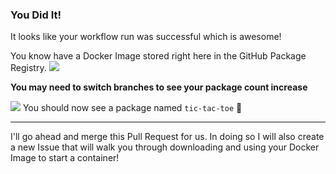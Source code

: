 ### You Did It!

It looks like your workflow run was successful which is awesome!

You know have a Docker Image stored right here in the GitHub Package Registry.
![](https://i.imgur.com/HWwlmtn.png)

**You may need to switch branches to see your package count increase**

![](https://i.imgur.com/e9zrFGf.png)
You should now see a package named `tic-tac-toe` 🎉

---

I'll go ahead and merge this Pull Request for us.  In doing so I will also create a new Issue that will walk you through downloading and using your Docker Image to start a container!